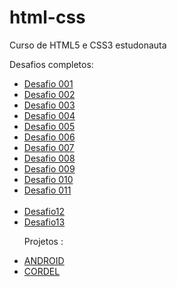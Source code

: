 # html-css
 Curso de HTML5 e CSS3 estudonauta

Desafios completos: 

 <ul columns="2">
 <li><a href="https://waltergazotto.github.io/html-css/desafios/desafio001/index.html" target="_blank">Desafio 001</a></li>

<li><a href="https://waltergazotto.github.io/html-css/desafios/desafio002/index.html" target="_blank">Desafio 002</a></li>

<li><a href="https://waltergazotto.github.io/html-css/desafios/desafio003/index.html" target="_blank">Desafio 003</a></li>

<li><a href="https://waltergazotto.github.io/html-css/desafios/desafio004/index.html" target="_blank">Desafio 004</a></li>

<li><a href="https://waltergazotto.github.io/html-css/desafios/desafio005/index.html" target="_blank">Desafio 005</a></li>

<li><a href="https://waltergazotto.github.io/html-css/desafios/desafio006/index.html" target="_blank">Desafio 006</a></li>

<li><a href="https://waltergazotto.github.io/html-css/desafios/desafio007/index.html" target="_blank">Desafio 007</a></li>

<li><a href="https://waltergazotto.github.io/html-css/desafios/desafio008/index.html" target="_blank">Desafio 008</a></li>

<li><a href="https://waltergazotto.github.io/html-css/desafios/desafio009/index.html" target="_blank">Desafio 009</a></li>

<li><a href="https://waltergazotto.github.io/html-css/desafios/desafio010/index.html" target="_blank">Desafio 010</a></li>

<li><a href="https://waltergazotto.github.io/html-css/desafios/desafio011/index.html" target="_blank" >Desafio 011</a></li>
<br>

<li><a href="https://waltergazotto.github.io/html-css/desafios/desafio012/index.html" target="_blank">Desafio12</a></li>

<li><a href="https://waltergazotto.github.io/html-css/desafios/desafio013/index.html" target="_blank">Desafio13</a></li>

Projetos :
<li><a href="https://waltergazotto.github.io/projeto-android/" target="_blank">ANDROID</a></li>

<li><a href="https://waltergazotto.github.io/projeto-cordel/" targer="_blank">CORDEL</a></li>
